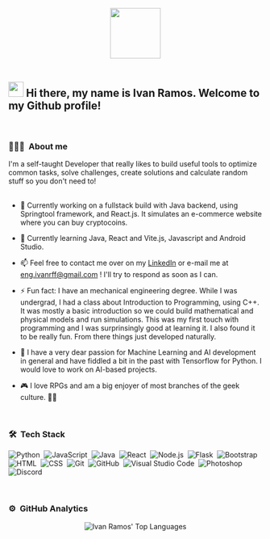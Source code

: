 <br/>
<div id="header" align="center">
  <img src="https://media.giphy.com/media/M9gbBd9nbDrOTu1Mqx/giphy.gif" width="100"/>
</div>
</br>

<h2><img src="https://github.com/abdoachhoubi/abdoachhoubi/blob/main/gifs/Hi.gif" width="30"> Hi there, my name is Ivan Ramos. Welcome to my Github profile!</h2>
<br/>

### 👨🏻‍💻 &nbsp;About me

I'm a self-taught Developer that really likes to build useful tools to optimize common tasks, solve challenges, create solutions and calculate random stuff so you don't need to!
<br/>
<br/>

- 🔭 Currently working on a fullstack build with Java backend, using Springtool framework, and React.js. It simulates an e-commerce website where you can buy cryptocoins.

- 🌱 Currently learning Java, React and Vite.js, Javascript and Android Studio.
<!-- - 👯 I’m looking to collaborate on ... -->
<!-- - 🤔 I’m looking for help with ... -->
<!-- - 💬 Ask me about ... -->
- 📫 Feel free to contact me over on my [LinkedIn](https://www.linkedin.com/in/ivanrff/) or e-mail me at eng.ivanrff@gmail.com ! I'll try to respond as soon as I can.

- ⚡ Fun fact: I have an mechanical engineering degree. While I was undergrad, I had a class about Introduction to Programming, using C++. It was mostly a basic introduction so we could build mathematical and physical models and run simulations. This was my first touch with programming and I was surprinsingly good at learning it. I also found it to be really fun. From there things just developed naturally.

- 🧠 I have a very dear passion for Machine Learning and AI development in general and have fiddled a bit in the past with Tensorflow for Python. I would love to work on AI-based projects.

- 🎮 I love RPGs and am a big enjoyer of most branches of the geek culture. 🧙‍♂️
<br/>

### 🛠 &nbsp;Tech Stack

![Python](https://img.shields.io/badge/-Python-1A3057?style=flat&logo=python)&nbsp;
![JavaScript](https://img.shields.io/badge/-JavaScript-1A3057?style=flat&logo=javascript)&nbsp;
![Java](https://img.shields.io/badge/-Java-1A3057?style=flat&logo=Java&logoColor=FFA518)&nbsp;
![React](https://img.shields.io/badge/-React-1A3057?style=flat&logo=react)&nbsp;
![Node.js](https://img.shields.io/badge/-Node.js-1A3057?style=flat&logo=node.js)&nbsp;
![Flask](https://img.shields.io/badge/-Flask-1A3057?style=flat&logo=flask)&nbsp;
![Bootstrap](https://img.shields.io/badge/-Bootstrap-1A3057?style=flat&logo=bootstrap&logoColor=563D7C)\
![HTML](https://img.shields.io/badge/-HTML-1A3057?style=flat&logo=HTML5)&nbsp;
![CSS](https://img.shields.io/badge/-CSS-1A3057?style=flat&logo=CSS3&logoColor=1572B6)&nbsp;
![Git](https://img.shields.io/badge/-Git-1A3057?style=flat&logo=git)&nbsp;
![GitHub](https://img.shields.io/badge/-GitHub-1A3057?style=flat&logo=github)&nbsp;
![Visual Studio Code](https://img.shields.io/badge/-Visual%20Studio%20Code-1A3057?style=flat&logo=visual-studio-code&logoColor=007ACC)&nbsp;
![Photoshop](https://img.shields.io/badge/-Photoshop-1A3057?style=flat&logo=adobe-photoshop)&nbsp;
![Discord](https://img.shields.io/badge/-Discord.js-1A3057?style=flat&logo=discord)&nbsp;

<br/>

### ⚙️ &nbsp;GitHub Analytics

<p align="center">
<img src="https://github-readme-stats.vercel.app/api/top-langs/?username=ivanrff&layout=compact&theme=algolia&bg_color=0A0A0A" alt="Ivan Ramos' Top Languages"/>
</p>
